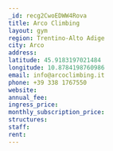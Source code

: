 ```yaml
---
_id: recg2CwoEDWW4Rova
title: Arco Climbing
layout: gym
region: Trentino-Alto Adige
city: Arco
address: 
latitude: 45.9183197021484
longitude: 10.8784198760986
email: info@arcoclimbing.it
phone: +39 338 1767550
website: 
annual_fee: 
ingress_price: 
monthly_subscription_price: 
structures: 
staff: 
rent: 
---
```



